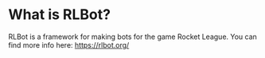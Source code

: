 # What is RLBot?

RLBot is a framework for making bots for the game Rocket League. You can find more info here: https://rlbot.org/
